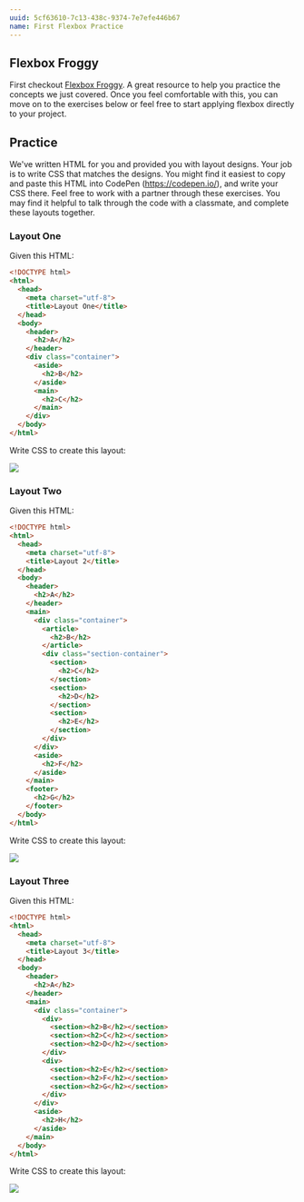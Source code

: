 ```yaml
---
uuid: 5cf63610-7c13-438c-9374-7e7efe446b67
name: First Flexbox Practice
---
```


## Flexbox Froggy
First checkout [Flexbox Froggy](https://flexboxfroggy.com/). A great resource to help you practice the concepts we just covered. Once you feel comfortable with this, you can move on to the exercises below or feel free to start applying flexbox directly to your project.


## Practice
We've written HTML for you and provided you with layout designs. Your job is to write CSS that matches the designs. You might find it easiest to copy and paste this HTML into CodePen (https://codepen.io/), and write your CSS there. Feel free to work with a partner through these exercises. You may find it helpful to talk through the code with a classmate, and complete these layouts together.

### Layout One

Given this HTML:

```html
<!DOCTYPE html>
<html>
  <head>
    <meta charset="utf-8">
    <title>Layout One</title>
  </head>
  <body>
    <header>
      <h2>A</h2>
    </header>
    <div class="container">
      <aside>
        <h2>B</h2>
      </aside>
      <main>
        <h2>C</h2>
      </main>
    </div>
  </body>
</html>
```

Write CSS to create this layout:

![](https://cl.ly/223O0m0A2j2D/Image%202017-10-22%20at%2012.35.39%20PM.png)


### Layout Two

Given this HTML:

```html
<!DOCTYPE html>
<html>
  <head>
    <meta charset="utf-8">
    <title>Layout 2</title>
  </head>
  <body>
    <header>
      <h2>A</h2>
    </header>
    <main>
      <div class="container">
        <article>
          <h2>B</h2>
        </article>
        <div class="section-container">
          <section>
            <h2>C</h2>
          </section>
          <section>
            <h2>D</h2>
          </section>
          <section>
            <h2>E</h2>
          </section>
        </div>
      </div>
      <aside>
        <h2>F</h2>
      </aside>
    </main>
    <footer>
      <h2>G</h2>
    </footer>
  </body>
</html>
```

Write CSS to create this layout:

![](https://cl.ly/1l123j041z0l/Image%202017-10-29%20at%203.55.39%20PM.png)

### Layout Three

Given this HTML:

```HTML
<!DOCTYPE html>
<html>
  <head>
    <meta charset="utf-8">
    <title>Layout 3</title>
  </head>
  <body>
    <header>
      <h2>A</h2>
    </header>
    <main>
      <div class="container">
        <div>
          <section><h2>B</h2></section>
          <section><h2>C</h2></section>
          <section><h2>D</h2></section>
        </div>
        <div>
          <section><h2>E</h2></section>
          <section><h2>F</h2></section>
          <section><h2>G</h2></section>
        </div>
      </div>
      <aside>
        <h2>H</h2>
      </aside>
    </main>
  </body>
</html>
```

Write CSS to create this layout:

![](https://cl.ly/053X3l0D3z2M/Image%202017-10-22%20at%201.16.28%20PM.png)
